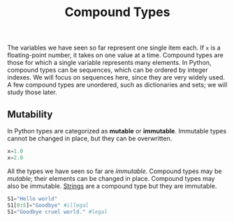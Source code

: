 ﻿---
title: Compound Types
toc: false
type: docs
draft: false
weight: 30

menu:
    python_introduction:
        weight: 30
---

The variables we have seen so far represent one single item each.  If `x` is a floating-point number, it takes on one value at a time.  Compound types are those for which a single variable represents many elements.  In Python, compound types can be sequences, which can be ordered by integer indexes.  We will focus on sequences here, since they are very widely used.  A few compound types are unordered, such as dictionaries and sets; we will study those later.

## Mutability

In Python types are categorized as __mutable__ or __immutable__.  Immutable types cannot be changed in place, but they can be overwritten.

```python
x=1.0
x=2.0
```

All the types we have seen so far are _immutable_.  Compound types may be _mutable_; their elements can be changed in place.  Compound types may also be immutable.  [Strings](/courses/python_introduction/strings) are a compound type but they are immutable.

```python
S1="Hello world"
S1[0:5]="Goodbye" #illegal
S1="Goodbye cruel world." #legal
```

